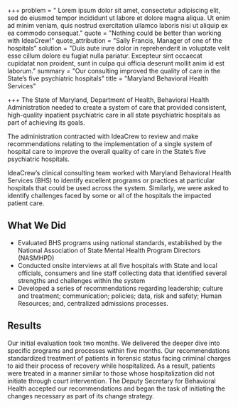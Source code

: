 +++
problem = " Lorem ipsum dolor sit amet, consectetur adipiscing elit, sed do eiusmod tempor incididunt ut labore et dolore magna aliqua. Ut enim ad minim veniam, quis nostrud exercitation ullamco laboris nisi ut aliquip ex ea commodo consequat."
quote = "Nothing could be better than working with IdeaCrew!"
quote_attribution = "Sally Francis, Manager of one of the hospitals"
solution = "Duis aute irure dolor in reprehenderit in voluptate velit esse cillum dolore eu fugiat nulla pariatur. Excepteur sint occaecat cupidatat non proident, sunt in culpa qui officia deserunt mollit anim id est laborum."
summary = "Our consulting improved the quality of care in the State’s five psychiatric hospitals"
title = "Maryland Behavioral Health Services"

+++
The State of Maryland, Department of Health, Behavioral Health Administration needed to create a system of care that provided consistent, high-quality inpatient psychiatric care in all state psychiatric hospitals as part of achieving its goals.  
  
The administration contracted with IdeaCrew to review and make recommendations relating to the implementation of a single system of hospital care to improve the overall quality of care in the State’s five psychiatric hospitals.   
  
IdeaCrew’s clinical consulting team worked with Maryland Behavioral Health Services (BHS) to identify excellent programs or practices at particular hospitals that could be used across the system. Similarly, we were asked to identify challenges faced by some or all of the hospitals the impacted patient care. 

## What We Did

* Evaluated BHS programs using national standards, established by the National Association of State Mental Health Program Directors (NASMHPD)
* Conducted onsite interviews at all five hospitals with State and local officials, consumers and line staff collecting data that identified several strengths and challenges within the system
* Developed a series of recommendations regarding leadership; culture and treatment; communication; policies; data, risk and safety; Human Resources; and, centralized admissions processes.

## Results

Our initial evaluation took two months. We delivered the deeper dive into specific programs and processes within five months. Our recommendations standardized treatment of patients in forensic status facing criminal charges to aid their process of recovery while hospitalized. As a result, patients were treated in a manner similar to those whose hospitalization did not initiate through court intervention. The Deputy Secretary for Behavioral Health accepted our recommendations and began the task of initiating the changes necessary as part of its change strategy.